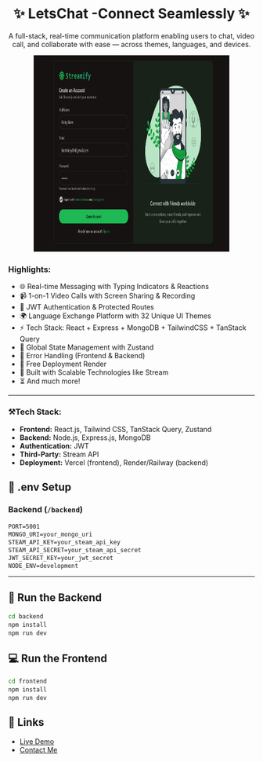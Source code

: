 <h1 align="center">✨ LetsChat -Connect Seamlessly ✨</h1>
<p align="center">A full-stack, real-time communication   platform enabling users to chat, video call, and collaborate with ease — across themes, languages, and devices.</p>

<p align="center">
  <img src="/Streamify/frontend/public/Signuppafge.png" alt="SVG Screenshot" height =" 400 "width="400" />
</p>

### Highlights:

- 🌐 Real-time Messaging with Typing Indicators & Reactions  
- 📹 1-on-1 Video Calls with Screen Sharing & Recording  
- 🔐 JWT Authentication & Protected Routes  
- 🌍 Language Exchange Platform with 32 Unique UI Themes  
- ⚡ Tech Stack: React + Express + MongoDB + TailwindCSS + TanStack Query  
- 🧠 Global State Management with Zustand  
- 🚨 Error Handling (Frontend & Backend)  
- 🚀 Free Deployment  Render 
- 🎯 Built with Scalable Technologies like Stream  
- ⏳ And much more!

---

### ⚒️Tech Stack:


- **Frontend:** React.js, Tailwind CSS, TanStack Query, Zustand  
- **Backend:** Node.js, Express.js, MongoDB  
- **Authentication:** JWT  
- **Third-Party:** Stream API  
- **Deployment:** Vercel (frontend), Render/Railway (backend)



## 🧪 .env Setup

### Backend (`/backend`)

```
PORT=5001
MONGO_URI=your_mongo_uri
STEAM_API_KEY=your_steam_api_key
STEAM_API_SECRET=your_steam_api_secret
JWT_SECRET_KEY=your_jwt_secret
NODE_ENV=development
```


---

## 🔧 Run the Backend

```bash
cd backend
npm install
npm run dev
```

## 💻 Run the Frontend

```bash
cd frontend
npm install
npm run dev
```

## 🔗 Links

- [Live Demo](https://streamify-2-dqh1.onrender.com)  
- [Contact Me](bishtsarthak80@gmail.com)
